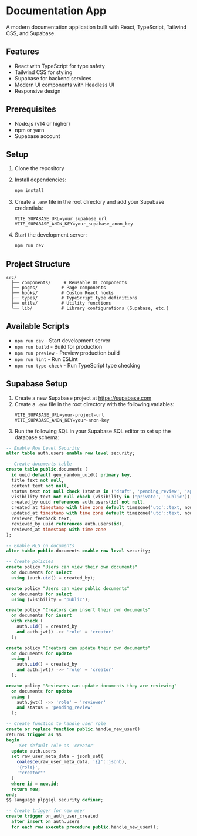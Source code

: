 # Documentation App

A modern documentation application built with React, TypeScript, Tailwind CSS, and Supabase.

## Features

- React with TypeScript for type safety
- Tailwind CSS for styling
- Supabase for backend services
- Modern UI components with Headless UI
- Responsive design

## Prerequisites

- Node.js (v14 or higher)
- npm or yarn
- Supabase account

## Setup

1. Clone the repository
2. Install dependencies:
   ```bash
   npm install
   ```

3. Create a `.env` file in the root directory and add your Supabase credentials:
   ```
   VITE_SUPABASE_URL=your_supabase_url
   VITE_SUPABASE_ANON_KEY=your_supabase_anon_key
   ```

4. Start the development server:
   ```bash
   npm run dev
   ```

## Project Structure

```
src/
  ├── components/     # Reusable UI components
  ├── pages/         # Page components
  ├── hooks/         # Custom React hooks
  ├── types/         # TypeScript type definitions
  ├── utils/         # Utility functions
  └── lib/           # Library configurations (Supabase, etc.)
```

## Available Scripts

- `npm run dev` - Start development server
- `npm run build` - Build for production
- `npm run preview` - Preview production build
- `npm run lint` - Run ESLint
- `npm run type-check` - Run TypeScript type checking

## Supabase Setup

1. Create a new Supabase project at https://supabase.com
2. Create a `.env` file in the root directory with the following variables:
   ```
   VITE_SUPABASE_URL=your-project-url
   VITE_SUPABASE_ANON_KEY=your-anon-key
   ```
3. Run the following SQL in your Supabase SQL editor to set up the database schema:

```sql
-- Enable Row Level Security
alter table auth.users enable row level security;

-- Create documents table
create table public.documents (
  id uuid default gen_random_uuid() primary key,
  title text not null,
  content text not null,
  status text not null check (status in ('draft', 'pending_review', 'approved', 'rejected')),
  visibility text not null check (visibility in ('private', 'public')),
  created_by uuid references auth.users(id) not null,
  created_at timestamp with time zone default timezone('utc'::text, now()) not null,
  updated_at timestamp with time zone default timezone('utc'::text, now()) not null,
  reviewer_feedback text,
  reviewed_by uuid references auth.users(id),
  reviewed_at timestamp with time zone
);

-- Enable RLS on documents
alter table public.documents enable row level security;

-- Create policies
create policy "Users can view their own documents"
  on documents for select
  using (auth.uid() = created_by);

create policy "Users can view public documents"
  on documents for select
  using (visibility = 'public');

create policy "Creators can insert their own documents"
  on documents for insert
  with check (
    auth.uid() = created_by
    and auth.jwt() ->> 'role' = 'creator'
  );

create policy "Creators can update their own documents"
  on documents for update
  using (
    auth.uid() = created_by
    and auth.jwt() ->> 'role' = 'creator'
  );

create policy "Reviewers can update documents they are reviewing"
  on documents for update
  using (
    auth.jwt() ->> 'role' = 'reviewer'
    and status = 'pending_review'
  );

-- Create function to handle user role
create or replace function public.handle_new_user()
returns trigger as $$
begin
  -- Set default role as 'creator'
  update auth.users
  set raw_user_meta_data = jsonb_set(
    coalesce(raw_user_meta_data, '{}'::jsonb),
    '{role}',
    '"creator"'
  )
  where id = new.id;
  return new;
end;
$$ language plpgsql security definer;

-- Create trigger for new user
create trigger on_auth_user_created
  after insert on auth.users
  for each row execute procedure public.handle_new_user();
```
